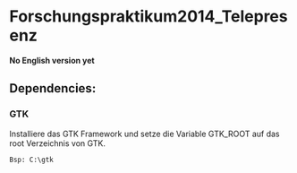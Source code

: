 # Forschungspraktikum2014_Telepresenz

**No English version yet**

## Dependencies:

### GTK
Installiere das GTK Framework und setze die Variable GTK_ROOT auf das root Verzeichnis
von GTK.

`Bsp: C:\gtk`
